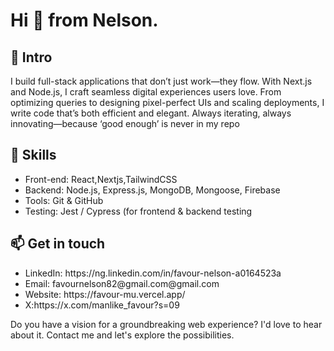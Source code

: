 

<div>
<h1>Hi 👋 from Nelson. </h1>

<h2>🌟 Intro</h2>
 <p>
I build full-stack applications that don’t just work—they flow. With Next.js and Node.js, I craft seamless digital experiences users love. From optimizing queries to designing pixel-perfect UIs and scaling deployments, I write code that’s both efficient and elegant. Always iterating, always innovating—because ‘good enough’ is never in my repo
</p>

<h2>🚀 Skills</h2>

<ul>
<li>Front-end: React,Nextjs,TailwindCSS</li>
	
<li>Backend: Node.js, Express.js, MongoDB, Mongoose, Firebase</li>

<li>Tools: Git & GitHub</li>

<li>Testing: Jest / Cypress (for frontend & backend testing</li>
</ul>

<h2>📫 Get in touch</h2>

<ul>
<li>LinkedIn: 
https://ng.linkedin.com/in/favour-nelson-a0164523a
</li>
	
<li>Email: favournelson82@gmail.com@gmail.com</li>

<li>Website: https://favour-mu.vercel.app/     
</li>

<li>X:https://x.com/manlike_favour?s=09
</li>

</ul>

<p font-size="2.5rem">
              Do you have a vision for a groundbreaking web experience? I'd love to hear about it. Contact me and let's explore the possibilities.
</p>

</div>
